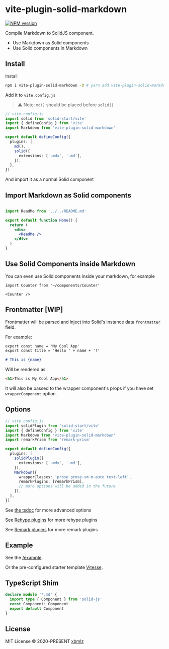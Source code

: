 # vite-plugin-solid-markdown

[![NPM version](https://img.shields.io/npm/v/vite-plugin-solid-markdown?color=a1b858)](https://www.npmjs.com/package/vite-plugin-solid-markdown)

Compile Markdown to SolidJS component.

- Use Markdown as Solid components
- Use Solid components in Markdown

## Install

Install

```bash
npm i vite-plugin-solid-markdown -D # yarn add vite-plugin-solid-markdown -D
```

Add it to `vite.config.js`

> ⚠️ Note: `md()` should be placed before `solid()`


```ts
// vite.config.js
import solid from 'solid-start/vite'
import { defineConfig } from 'vite'
import Markdown from 'vite-plugin-solid-markdown'

export default defineConfig({
  plugins: [
    md(),
    solid({
      extensions: ['.mdx', '.md'],
    }),
  ],
})
```

And import it as a normal Solid component

## Import Markdown as Solid components

```jsx

import ReadMe from '../../README.md'

export default function Home() {
  return (
    <div>
      <ReadMe />
    </div>
  )
}

```

## Use Solid Components inside Markdown

You can even use Solid components inside your markdown, for example

```mdx
import Counter from '~/components/Counter'

<Counter />
```

## Frontmatter [WIP]

Frontmatter will be parsed and inject into Solid's instance data `frontmatter` field.

For example:

```md
export const name = 'My Cool App'
export const title = 'Hello ' + name + '!'

# This is {name}
```

Will be rendered as

```html
<h1>This is My Cool App</h1>
```

It will also be passed to the wrapper component's props if you have set `wrapperComponent` option.

## Options

```ts
// vite.config.js
import solidPlugin from 'solid-start/vite'
import { defineConfig } from 'vite'
import Markdown from 'vite-plugin-solid-markdown'
import remarkPrism from 'remark-prism'

export default defineConfig({
  plugins: [
    solidPlugin({
      extensions: ['.mdx', '.md'],
    }),
    Markdown({
      wrapperClasses: 'prose prose-sm m-auto text-left',
      remarkPlugins: [remarkPrism],
      // more options will be added in the future
    }),
  ],
})
```

See [the tsdoc](./src/types.ts) for more advanced options

See [Rehype plugins](https://github.com/rehypejs/rehype/blob/main/doc/plugins.md#list-of-plugins) for more rehype plugins

See [Remark plugins](https://github.com/remarkjs/remark/blob/main/doc/plugins.md#list-of-plugins) for more remark plugins

## Example

See the [/example](./example).

Or the pre-configured starter template [Vitesse](https://github.com/xbmlz/vitesse-solid).

## TypeScript Shim

```ts
declare module '*.md' {
  import type { Component } from 'solid-js'
  const Component: Component
  export default Component
}
```


## License

MIT License © 2020-PRESENT [xbmlz](https://github.com/xbmlz)
